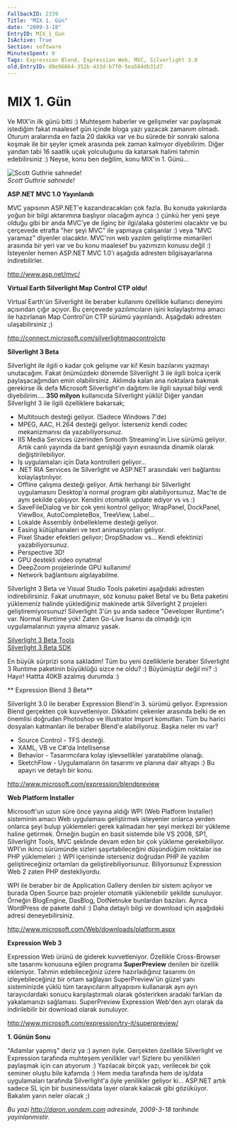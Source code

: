 ```yaml
---
FallbackID: 2339
Title: "MIX 1. Gün"
date: "2009-3-18"
EntryID: MIX_1_Gun
IsActive: True
Section: software
MinutesSpent: 0
Tags: Expression Blend, Expression Web, MVC, Silverlight 3.0
old.EntryID: d8e96864-352b-433d-b7f0-5ea584db31d7
---
```

# MIX 1. Gün
Ve MIX'in ilk günü bitti :) Muhteşem haberler ve gelişmeler var
paylaşmak istediğim fakat maalesef gün içinde bloga yazı yazacak zamanım
olmadı. Oturum aralarında en fazla 20 dakika var ve bu sürede bir
sonraki salona koşmak ile bir şeyler içmek arasında pek zaman kalmıyor
diyebilirim. Diğer yandan tabi 16 saatlik uçak yolculuğunu da katarsak
halimi tahmin edebilirsiniz :) Neyse, konu ben değilim, konu MIX'in 1.
Günü...

![Scott Guthrie
sahnede!](media/MIX_1_Gun/17032009_1.jpg)\
*Scott Guthrie sahnede!*

**ASP.NET MVC 1.0 Yayınlandı**

MVC yapısının ASP.NET'e kazandıracakları çok fazla. Bu konuda yakınlarda
yoğun bir bilgi aktarımına başlıyor olacağım ayrıca :) çünkü her yeni
şeye olduğu gibi bir anda MVC'ye de ilginç bir ilgi/alaka gösterimi
olacaktır ve bu çerçevede etrafta "her şeyi MVC" ile yapmaya çalışanlar
:) veya "MVC yaramaz" diyenler olacaktır. MVC'nin web yazılım geliştirme
mimarileri arasında bir yeri var ve bu konu maalesef bu yazımızın konusu
değil :) İsteyenler hemen ASP.NET MVC 1.0'ı aşağıda adresten
bilgisayarlarına indirebilirler.

<http://www.asp.net/mvc/>

**Virtual Earth Silverlight Map Control CTP oldu!**

Virtual Earth'ün Silverlight ile beraber kullanımı özellikle kullanıcı
deneyimi açısından çığır açıyor. Bu çerçevede yazılımcıların işini
kolaylaştırma amacı ile hazırlanan Map Control'ün CTP sürümü yayınlandı.
Aşağıdaki adresten ulaşabilirsiniz ;)

<http://connect.microsoft.com/silverlightmapcontrolctp>

**Silverlight 3 Beta**

Silverlight ile ilgili o kadar çok gelişme var ki! Kesin bazılarını
yazmayı unutacağım. Fakat önümüzdeki dönemde Silverlight 3 ile ilgili
bolca içerik paylaşacağımdan emin olabilirsiniz. Aklımda kalan ana
noktalara bakmak gerekirse ilk defa Microsoft Silverlight'ın dağıtımı
ile ilgili sayısal bilgi verdi diyebilirim.... **350 milyon**
kullanıcıda Silverlight yüklü! Diğer yandan Silverlight 3 ile ilgili
özelliklere bakarsak;

-   Multitouch desteği geliyor. (Sadece Windows 7'de)
-   MPEG, AAC, H.264 desteği geliyor. İsterseniz kendi codec
    mekanizmanısı da yazabiliyorsunuz.
-   IIS Media Services üzerinden Smooth Streaming'in Live sürümü
    geliyor. Artık canlı yayında da bant genişliği yayın esnasında
    dinamik olarak değiştirilebiliyor.
-   İş uygulamaları için Data kontrolleri geliyor...
-   .NET RIA Services ile Silverlight ve ASP.NET arasındaki veri
    bağlantısı kolaylaştırılıyor.
-   Offline çalışma desteği geliyor. Artık herhangi bir Silverlight
    uygulamasını Desktop'a normal program gibi alabiliyorsunuz. Mac'te
    de aynı şekilde çalışıyor. Kendini otomatik update ediyor vs vs :)
-   SaveFileDialog ve bir çok yeni kontrol geliyor; WrapPanel,
    DockPanel, ViewBox, AutoCompleteBox, TreeView, Label...
-   Lokalde Assembly önbellekleme desteği geliyor.
-   Easing kütüphanaleri ve text animasyonları geliyor.
-   Pixel Shader efektleri geliyor; DropShadow vs... Kendi efektinizi
    yazabiliyorsunuz.
-   Perspective 3D!
-   GPU destekli video oynatma!
-   DeepZoom projelerinde GPU kullanımı!
-   Network bağlantısını algılayabilme.

Silverlight 3 Beta ve Visual Studio Tools paketini aşağıdaki adresten
indirebilirsiniz. Fakat unutmayın, söz konusu paket Beta! ve bu Beta
paketini yüklemeniz halinde yüklediğiniz makinede artık Silverlight 2
projeleri geliştiremiyorsunuz! Silverlight 3'ün şu anda sadece
"Developer Runtime"ı var. Normal Runtime yok! Zaten Go-Live lisansı da
olmadığı için uygulamalarınızı yayına almanız yasak.

[Silverlight 3 Beta
Tools](http://go.microsoft.com/fwlink/?LinkID=143571)\
[Silverlight 3 Beta SDK](http://go.microsoft.com/fwlink/?LinkID=143435) 

En büyük sürprizi sona sakladım! Tüm bu yeni özelliklerle beraber
Silverlight 3 Runtime paketinin büyüklüğü sizce ne oldu? :) Büyümüştür
değil mi? :) Hayır! Hattta 40KB azalmış durumda :)

** Expression Blend 3 Beta**

Silverlight 3.0 ile beraber Expression Blend'in 3. sürümü geliyor.
Expression Blend gerçekten çok kuvvetleniyor. Dikkatimi çekenler
arasında belki de en önemlisi doğrudan Photoshop ve Illustrator Import
komutları. Tüm bu harici dosyaları katmanları ile beraber Blend'e
alabiliyoruz. Başka neler mi var?

-   Source Control - TFS desteği.
-   XAML, VB ve C\#'da Intellisense
-   Behavior - Tasarımcılara kolay işlevsellikler yaratabilme olanağı.
-   SketchFlow - Uygulamaların ön tasarımı ve planına dair altyapı :) Bu
    apayrı ve detaylı bir konu.

<http://www.microsoft.com/expression/blendpreview>

**Web Platform Installer**

Microsoft'un uzun süre önce yayına aldığı WPI (Web Platform Installer)
sisteminin amacı Web uygulaması geliştirmek isteyenler onlarca yerden
onlarca şeyi bulup yüklemeleri gerek kalmadan her şeyi merkezi bir
yükleme haline getirmek. Örneğin bugün en basit sistemde bile VS 2008,
SP1, Silverlight Tools, MVC şeklinde devam eden bir çok yükleme
gerekebiliyor. WPI'ın ikinci sürümünde sizleri şaşırtabileceğini
düşündüğüm noktalar ise PHP yüklemeleri :) WPI içerisinde isterseniz
doğrudan PHP ile yazılım geliştireceğiniz ortamları da
geliştirebiliyorsunuz. Biliyorsunuz Expression Web 2 zaten PHP
destekliyordu.

WPI ile beraber bir de Application Gallery denilen bir sistem açılıyor
ve burada Open Source bazı projeler otomatik yüklenebilir şekilde
sunuluyor. Örneğin BlogEngine, DasBlog, DotNetnuke bunlardan bazıları.
Ayrıca WordPress de pakete dahil :) Daha detaylı bilgi ve download için
aşağıdaki adresi deneyebilirsiniz.

<http://www.microsoft.com/Web/downloads/platform.aspx>

**Expression Web 3**

Expression Web ürünü de giderek kuvvetleniyor. Özellikle Cross-Browser
site tasarımı konusuna eğilen programa **SuperPreview** denilen bir
özellik ekleniyor. Tahmin edebileceğiniz üzere hazırladığınız tasarımı
ön izleyebileceğiniz bir ortam sağlayan SuperPreview'ün güzel yanı
sisteminizde yüklü tüm tarayıcıların altyapısını kullanarak ayrı ayrı
tarayıcılardaki sonucu karşılaştırmalı olarak gösterirken aradaki
farkları da yakalamanızı sağlaması. SuperPreview Expression Web'den ayrı
olarak da indirilebilir bir download olarak sunuluyor.

<http://www.microsoft.com/expression/try-it/superpreview/>

**1. Günün Sonu**

"Adamlar yapmış" deriz ya :) aynen öyle. Gerçekten özellikle Silverlight
ve Expression tarafında muhteşem yenilikler var! Sizlere bu yenilikleri
paylaşmak için can atıyorum :) Yazılacak birçok yazı, verilecek bir çok
seminer oluştu bile kafamda :) Hem media tarafında hem de iş/data
uygulamaları tarafında Silverlight'a öyle yenilikler geliyor ki...
ASP.NET artık sadece SL için bir business/data layer olarak kalacak gibi
gözüküyor. Bakalım yarın neler olacak ;) 



*Bu yazi http://daron.yondem.com adresinde, 2009-3-18 tarihinde yayinlanmistir.*
